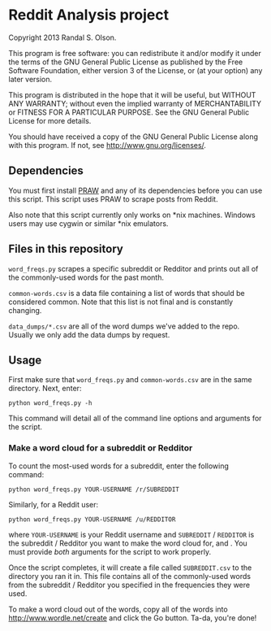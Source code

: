 # Reddit Analysis project

Copyright 2013 Randal S. Olson.

This program is free software: you can redistribute it and/or modify it under the terms of the GNU General Public License as published by the Free Software Foundation, either version 3 of the License, or (at your option) any later version.

This program is distributed in the hope that it will be useful, but WITHOUT ANY WARRANTY; without even the implied warranty of MERCHANTABILITY or FITNESS FOR A PARTICULAR PURPOSE. See the GNU General Public License for more details.

You should have received a copy of the GNU General Public License along with this program. If not, see http://www.gnu.org/licenses/.

## Dependencies

You must first install <a href="https://github.com/praw-dev/praw" target="_blank">PRAW</a> and any of its dependencies before you can use this script. This script uses PRAW to scrape posts from Reddit.

Also note that this script currently only works on *nix machines. Windows users may use cygwin or similar *nix emulators.


## Files in this repository

`word_freqs.py` scrapes a specific subreddit or Redditor and prints out all of the commonly-used words for the past month.

`common-words.csv` is a data file containing a list of words that should be considered common. Note that this list is not final and is constantly changing.

`data_dumps/*.csv` are all of the word dumps we've added to the repo. Usually we only add the data dumps by request.


## Usage

First make sure that `word_freqs.py` and `common-words.csv` are in the same directory. Next, enter:

    python word_freqs.py -h
  
This command will detail all of the command line options and arguments for the script.

### Make a word cloud for a subreddit or Redditor

To count the most-used words for a subreddit, enter the following command:

    python word_freqs.py YOUR-USERNAME /r/SUBREDDIT
    
Similarly, for a Reddit user:

    python word_freqs.py YOUR-USERNAME /u/REDDITOR
  
where `YOUR-USERNAME` is your Reddit username and `SUBREDDIT` / `REDDITOR` is the subreddit / Redditor you want to make the word cloud for, and . You must provide *both* arguments for the script to work properly.

Once the script completes, it will create a file called `SUBREDDIT.csv` to the directory you ran it in. This file contains all of the commonly-used words from the subreddit / Redditor you specified in the frequencies they were used.

To make a word cloud out of the words, copy all of the words into http://www.wordle.net/create and click the Go button. Ta-da, you're done!
